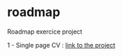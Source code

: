 # roadmap

Roadmap exercice project

1 - Single page CV : [link to the project](https://chaaams.github.io/roadmap/1-Single-Page-CV/)
